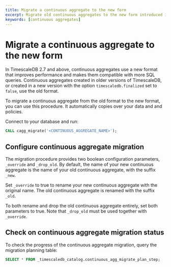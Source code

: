 ```yaml
---
title: Migrate a continuous aggregate to the new form
excerpt: Migrate old continuous aggregates to the new form introduced in TimescaleDB 2.7
keywords: [continuous aggregates]
---
```


# Migrate a continuous aggregate to the new form

In TimescaleDB 2.7 and above, continuous aggregates use a new format that
improves performance and makes them compatible with more SQL queries. Continuous
aggregates created in older versions of TimescaleDB, or created in a new version
with the option `timescaledb.finalized` set to `false`, use the old format.

To migrate a continuous aggregate from the old format to the new format, you can
use this procedure. It automatically copies over your data and and policies.

Connect to your database and run:

```sql
CALL cagg_migrate('<CONTINUOUS_AGGREGATE_NAME>');
```

## Configure continuous aggregate migration

The migration procedure provides two boolean configuration parameters,
`_override` and `_drop_old`. By default, the name of your new continuous
aggregate is the name of your old continuous aggregate, with the suffix `_new`.

Set `_override` to true to rename your new continuous aggregate with the
original name. The old continuous aggregate is renamed with the suffix `_old`.

To both rename and drop the old continuous aggregate entirely, set both
parameters to true. Note that `_drop_old` must be used together with
`_override`.

## Check on continuous aggregate migration status

To check the progress of the continuous aggregate migration, query the migration
planning table:

```sql
SELECT * FROM _timescaledb_catalog.continuous_agg_migrate_plan_step;
```
